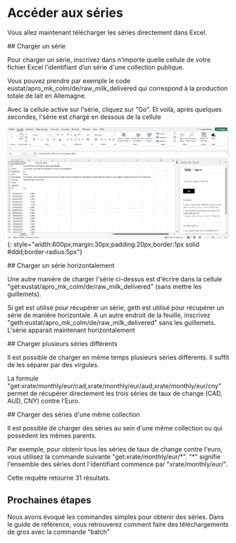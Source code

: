 # Accéder aux séries

Vous allez maintenant télécharger les séries directement dans Excel.


## Charger un série

Pour charger un série, inscrivez dans n’importe quelle cellule de votre fichier Excel l'identifiant d’un série d'une collection publique.

Vous pouvez prendre par exemple le code eustat/apro_mk_colm/de/raw_milk_delivered qui correspond à la production totale de lait en Allemagne.

Avec la cellule active sur l'série, cliquez sur "Go". Et voilà, après quelques secondes, l'série est chargé en dessous de la cellule

![Installer complément](/img/user-fr_excel_access_0.png){: style="width:600px;margin:30px;padding:20px;border:1px solid #ddd;border-radius:5px"}


## Charger un série horizontalement

Une autre manière de charger l'série ci-dessus est d'écrire dans la cellule "get:eustat/apro_mk_colm/de/raw_milk_delivered" (sans mettre les guillemets).

Si get est utilisé pour récupérer un série, geth est utilisé pour récupérer un série de manière horizontale. A un autre endroit de la feuille, inscrivez "geth:eustat/apro_mk_colm/de/raw_milk_delivered" sans les guillemets. L'série apparait maintenant horizontalement


## Charger plusieurs séries différents

Il est possible de charger en même temps plusieurs séries différents. Il suffit de les séparer par des virgules.

La formule "get:xrate/monthly/eur/cad,xrate/monthly/eur/aud,xrate/monthly/eur/cny" permet de récupérer directement les trois séries de taux de change (CAD, AUD, CNY) contre l'Euro.


## Charger des séries d'une même collection

Il est possible de charger des séries au sein d'une même collection ou qui possèdent les mêmes parents.

Par exemple, pour obtenir tous les séries de taux de change contre l'euro, vous utilisez la commande suivante "get:xrate/monthly/eur/\*". "\*" signifie l'ensemble des séries dont l'identifiant commence par "xrate/monthly/eur/".

Cette requête retourne 31 résultats.

## Prochaines étapes

Nous avons évoqué les commandes simples pour obtenir des séries. Dans le guide de référence, vous retrouverez comment faire des téléchargements de gros avec la commande "batch"
